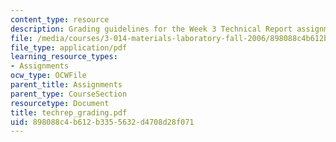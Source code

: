 ```yaml
---
content_type: resource
description: Grading guidelines for the Week 3 Technical Report assignment.
file: /media/courses/3-014-materials-laboratory-fall-2006/898088c4b612b3355632d4708d28f071_techrep_grading.pdf
file_type: application/pdf
learning_resource_types:
- Assignments
ocw_type: OCWFile
parent_title: Assignments
parent_type: CourseSection
resourcetype: Document
title: techrep_grading.pdf
uid: 898088c4-b612-b335-5632-d4708d28f071
---
```

